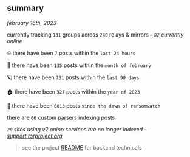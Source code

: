 
## summary
_february 16th, 2023_

currently tracking `131` groups across `240` relays & mirrors - _`82` currently online_

⏲ there have been `7` posts within the `last 24 hours`

🦈 there have been `135` posts within the `month of february`

🪐 there have been `731` posts within the `last 90 days`

🏚 there have been `327` posts within the `year of 2023`

🦕 there have been `6013` posts `since the dawn of ransomwatch`

there are `66` custom parsers indexing posts

_`20` sites using v2 onion services are no longer indexed - [support.torproject.org](https://support.torproject.org/onionservices/v2-deprecation/)_

> see the project [README](https://github.com/joshhighet/ransomwatch#ransomwatch--) for backend technicals
